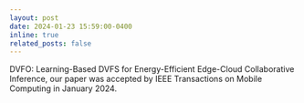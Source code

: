 ```yaml
---
layout: post
date: 2024-01-23 15:59:00-0400
inline: true
related_posts: false
---
```


DVFO: Learning-Based DVFS for Energy-Efficient Edge-Cloud Collaborative Inference, our paper was accepted by IEEE Transactions on Mobile Computing in January 2024.
